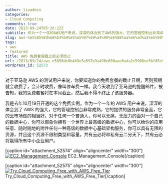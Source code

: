 ```yaml
---
author: liuadmin
categories:
- Cloud Computing
comments: true
date: 2013-09-24T05:26:22Z
subtitle: 作为一个一年的AWS用户来说，深深的体会到了AWS的强大，它的管理控制台非常成熟，它的提供的服务非常全面，它的云市场做的相当好。对于任何一个普通人，你可以无痛，无压力的面对一个自己的数据中心，你可以假象你拥有一个世界上最高级的数据中心，你可以给你的应用任意、随时随地的附件任何一种高级的数据中心基础架构服务，你可以具有无限的资源，并且这个资源不限制类型和容量。共有云必将和私有云二分天下，共有云必将赢得所有中小企业用户。
slug: aws-%e5%85%8d%e8%b4%b9%e5%a5%97%e9%a4%90%e6%88%aa%e6%ad%a2%e5%90%8e%e5%bf%85%e9%a1%bb%e7%bb%88%e6%ad%a2
tags:
- aws
- featured
title: AWS 免费套餐截止后必须终止
url: /2013/09/24/aws-e5858de8b4b9e5a597e9a490e688aae6ada2e5908ee5bf85e9a1bbe7bb88e6ada2/
wordpress_id: 52573
---
```


对于亚马逊 AWS 的测试用户来说，你要知道你的免费套餐的截止日期，否则预期就会收费了，会计时收费，像叫停车费一样。我今天收到了亚马逊的提醒邮件，被告知，我的免费套餐将在本月截止，然后我不得不终止了该服务器。

我是去年10月19日开通的这个免费实例，作为一个一年的 AWS 用户来说，深深的体会到了 AWS 的强大，它的管理控制台非常成熟，它的提供的服务非常全面，它的云市场做的相当好。对于任何一个普通人，你可以无痛，无压力的面对一个自己的数据中心，你可以假象你拥有一个世界上最高级的数据中心，你可以给你的应用任意、随时随地的附件任何一种高级的数据中心基础架构服务，你可以具有无限的资源，并且这个资源不限制类型和容量。共有云必将和私有云二分天下，共有云必将赢得所有中小企业用户。

[caption id="attachment_52574" align="aligncenter" width="300"][![EC2_Management_Console](http://cdn1.martinliu.cn/wp-content/uploads/2013/09/EC2_Management_Console-300x225.png)](http://cdn1.martinliu.cn/wp-content/uploads/2013/09/EC2_Management_Console.png) EC2_Management_Console[/caption]

[caption id="attachment_52575" align="aligncenter" width="300"][![Try_Cloud_Computing_Free_with_AWS_Free_Tier](http://cdn1.martinliu.cn/wp-content/uploads/2013/09/Try_Cloud_Computing_Free_with_AWS_Free_Tier-300x106.png)](http://cdn1.martinliu.cn/wp-content/uploads/2013/09/Try_Cloud_Computing_Free_with_AWS_Free_Tier.png) Try_Cloud_Computing_Free_with_AWS_Free_Tier[/caption]
